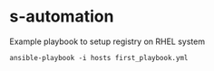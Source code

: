 # s-automation

Example playbook to setup registry on RHEL system

```
ansible-playbook -i hosts first_playbook.yml
```

